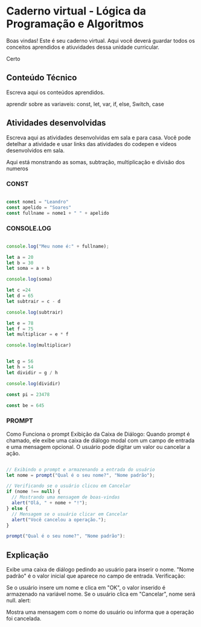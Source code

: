 
# Caderno virtual - Lógica da Programação e Algoritmos
Boas vindas! Este é seu caderno virtual. Aqui você deverá guardar todos os conceitos aprendidos e atiuvidades dessa unidade curricular. 

Certo

## Conteúdo Técnico
Escreva aqui os conteúdos aprendidos.

aprendir sobre as variaveis: const, let, var, if, else, Switch, case

## Atividades desenvolvidas
Escreva aqui as atividades desenvolvidas em sala e para casa. Você pode detelhar a atividade e usar links das atividades do codepen e vídeos desenvolvidos em sala. 

Aqui está monstrando as somas, subtração, multiplicação e divisão dos numeros

 ### CONST

 
````js

const nome1 = "Leandro"
const apelido = "Soares"
const fullname = nome1 + " " + apelido
````


### CONSOLE.LOG

````js

console.log("Meu nome é:" + fullname);

let a = 20
let b = 30 
let soma = a + b

console.log(soma)

let c =24
let d = 65
let subtrair = c - d

console.log(subtrair)

let e = 78
let f = 75
let multiplicar = e * f

console.log(multiplicar)


let g = 56
let h = 54
let dividir = g / h

console.log(dividir)

const pi = 23478

const be = 645
````


### PROMPT
Como Funciona o prompt
Exibição da Caixa de Diálogo: Quando prompt é chamado, ele exibe uma caixa de diálogo modal com um campo de entrada e uma mensagem opcional. O usuário pode digitar um valor ou cancelar a ação.

````js

// Exibindo o prompt e armazenando a entrada do usuário
let nome = prompt("Qual é o seu nome?", "Nome padrão");

// Verificando se o usuário clicou em Cancelar
if (nome !== null) {
  // Mostrando uma mensagem de boas-vindas
  alert("Olá, " + nome + "!");
} else {
  // Mensagem se o usuário clicar em Cancelar
  alert("Você cancelou a operação.");
}

prompt("Qual é o seu nome?", "Nome padrão"):

````
## Explicação
Exibe uma caixa de diálogo pedindo ao usuário para inserir o nome.
"Nome padrão" é o valor inicial que aparece no campo de entrada.
Verificação:

Se o usuário insere um nome e clica em "OK", o valor inserido é armazenado na variável nome.
Se o usuário clica em "Cancelar", nome será null.
alert:

Mostra uma mensagem com o nome do usuário ou informa que a operação foi cancelada.

